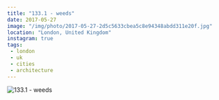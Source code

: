```yaml
---
title: "133.1 - weeds"
date: 2017-05-27
image: "/img/photo/2017-05-27-2d5c5633cbea5c8e94348abdd311e20f.jpg"
location: "London, United Kingdom"
instagram: true
tags:
 - london
 - uk
 - cities
 - architecture
---
```


![133.1 - weeds](/img/photo/2017-05-27-2d5c5633cbea5c8e94348abdd311e20f.jpg)
